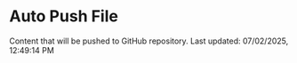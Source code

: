 # Auto Push File

Content that will be pushed to GitHub repository.
Last updated: 07/02/2025, 12:49:14 PM